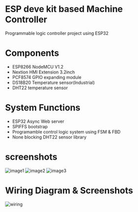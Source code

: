 # ESP deve kit based Machine Controller 
Programmable logic controller project using ESP32

# Components
- ESP8266 NodeMCU V1.2
- Nextion HMI Extension 3.2inch
- PCF8574 GPIO expanding module
- DS18B20 Temperature sensor(Industrial)
- DHT22 temperature sensor

# System Functions
- ESP32 Async Web server
- SPIFFS bootstrap
- Programamble control logic system using FSM & FBD
- None blocking DHT22 sensor library

# screenshots
![image1](https://github.com/Chace0219/ESP8266-Machine-Controller/blob/master/hmi/3.2inch/01-main.png)
![image2](https://github.com/Chace0219/ESP8266-Machine-Controller/blob/master/hmi/3.2inch/02-diag01.png)
![image3](https://github.com/Chace0219/ESP8266-Machine-Controller/blob/master/hmi/3.2inch/04-diag03.png)

# Wiring Diagram & Screenshots
![wiring](https://github.com/chace1989/ESP8266-Machine-Controller/blob/master/Wiring.png)



